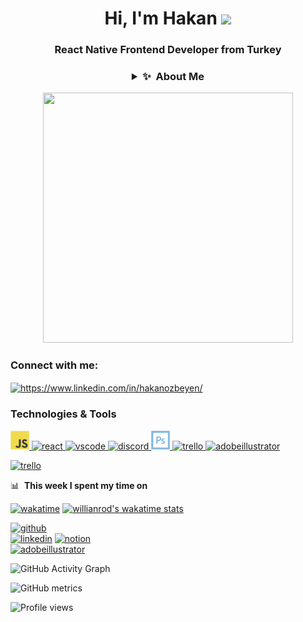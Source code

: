 <h1 align="center">  Hi, I'm Hakan <img src="https://user-images.githubusercontent.com/42378118/110234147-e3259600-7f4e-11eb-95be-0c4047144dea.gif" width="30"></h1>
<h3 align="center">React Native Frontend Developer from Turkey</h3>
 
 <h3 align="center">

 <details>
  <summary><b>✨&nbsp;&nbsp;About&nbsp;Me</b></summary>

- 🌱 I’m currently learning **React Native, javascript,Redux**
- 📫 How to reach me **hakanozbeyen@gmail.com**
  <br/>
  </details>
  </h3>

<div align="center"><img src="https://media.giphy.com/media/1ZDHBI83x55sdxsejk/giphy-downsized-large.gif" width="400" height="400"  /> </div>

<h3 align="left">Connect with me:</h3>
<p align="left">
<a href="https://www.linkedin.com/in/hakanozbeyen" target="blank"><img align="center" src="https://raw.githubusercontent.com/rahuldkjain/github-profile-readme-generator/master/src/images/icons/Social/linked-in-alt.svg" alt="https://www.linkedin.com/in/hakanozbeyen/" height="30" width="40" /></a>
</p>

<h3 align="left">Technologies & Tools</h3>
<p align="left"> 
<a href="https://developer.mozilla.org/en-US/docs/Web/JavaScript" target="_blank"> <img src="https://raw.githubusercontent.com/devicons/devicon/master/icons/javascript/javascript-original.svg" alt="javascript" width="30" height="30"/> </a> 
<a href="https://reactjs.org/" target="_blank"> <img src="https://upload.wikimedia.org/wikipedia/commons/thumb/4/47/React.svg/1200px-React.svg.png" alt="react" width="33" height="30"/> </a> 
<a href="https://code.visualstudio.com/" target="_blank"> <img src="https://upload.wikimedia.org/wikipedia/commons/thumb/9/9a/Visual_Studio_Code_1.35_icon.svg/1024px-Visual_Studio_Code_1.35_icon.svg.png" alt="vscode" width="30" height="30"/> </a>
<a href="https://discord.com/" target="_blank"> <img src="https://cdn4.iconfinder.com/data/icons/logos-and-brands/512/91_Discord_logo_logos-512.png" alt="discord" width="30" height="30"/> </a> 
<a href="https://www.photoshop.com/en" target="_blank"> <img src="https://raw.githubusercontent.com/devicons/devicon/master/icons/photoshop/photoshop-line.svg" alt="photoshop" width="30" height="30"/> </a> 
<a href="https://trello.com/en" target="_blank"> <img src="https://cdn.iconscout.com/icon/free/png-512/trello-6-569395.png" alt="trello" width="30" height="30"/> </a>
 <a href="https://www.adobe.com/products/illustrator.html" target="_blank"> <img src="https://cdn.jsdelivr.net/npm/simple-icons@3.0.1/icons/adobeillustrator.svg" alt="adobeillustrator" width="30" height="30"/> </a>
 
<a href="https://trello.com/en" target="_blank"> <img src="https://cdn.iconscout.com/icon/free/png-512/trello-6-569395.png" alt="trello" width="30" height="30"/> </a>

</p>

📊 &nbsp;**This week I spent my time on**

[![wakatime](https://wakatime.com/badge/user/d0eb5534-9458-4b69-93e4-d6e576b8982b.svg)](https://wakatime.com/@d0eb5534-9458-4b69-93e4-d6e576b8982b)
[![willianrod's wakatime stats](https://github-readme-stats.vercel.app/api/wakatime?username=hknzbyn)](https://github.com/anuraghazra/github-readme-stats)

[<img src='https://cdn.jsdelivr.net/npm/simple-icons@3.0.1/icons/github.svg' alt='github' height='40'>](https://github.com/hknzbyn)  
[<img src='https://cdn.jsdelivr.net/npm/simple-icons@3.0.1/icons/linkedin.svg' alt='linkedin' height='40'>](https://www.linkedin.com/in/hakanozbeyen/) 
[<img src='https://cdn.jsdelivr.net/npm/simple-icons@3.0.1/icons/notion.svg' alt='notion' height='40'>](https://www.notion.so/)  
[<img src='https://cdn.jsdelivr.net/npm/simple-icons@3.0.1/icons/adobeillustrator.svg' alt='adobeillustrator' height='40'>]()  

![GitHub Activity Graph](https://activity-graph.herokuapp.com/graph?username=hknzbyn)  

![GitHub metrics](https://metrics.lecoq.io/hknzbyn)  

![Profile views](https://gpvc.arturio.dev/hknzbyn)  
